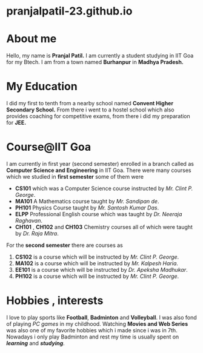 # pranjalpatil-23.github.io

# About me 
Hello, my name is **Pranjal Patil.**
I am currently a student studying in IIT Goa for my Btech. I am from a town named **Burhanpur** in **Madhya Pradesh.**

# My Education
I did my first to tenth from a nearby school named **Convent Higher Secondary School.** From there i went to a hostel school which also provides coaching for competitive exams, from there i did my preparation for **JEE.**

# Course@IIT Goa

I am currently in first year (second semester) enrolled in a branch called as **Computer Science and Engineering** in IIT Goa.
There were many courses which we studied in **first semester** some of them were

- **CS101** which was a Computer Science course instructed by *Mr. Clint P. George*.
- **MA101** A Mathematics course taught by *Mr. Sandipan de*.
- **PH101** Physics Course taught by *Mr. Santosh Kumar Das*.
- **ELPP** Professional English course which was taught by *Dr. Neeraja Raghavan*.
- **CH101** , **CH102** and  **CH103** Chemistry courses all of which were taught by *Dr. Raja Mitra*.

For the **second semester** there are courses as
1. **CS102** is a course which will be instructed by *Mr. Clint P. George*.
2. **MA102** is a course which will be instructed by *Mr. Kalpesh Haria*. 
3. **EE101** is a course which will be instructed by *Dr. Apeksha Madhukar*.
4. **PH102** is a course which will be instructed by *Mr. Clint P. George*.

# Hobbies , interests 
I love to play sports like **Football**, **Badminton** and **Volleyball**. I was also fond of playing *PC games* in my childhood. Watching **Movies and Web Series** was also one of my favorite hobbies which i made since i was in 7th. 
Nowadays i only play Badminton and rest my time is usually spent on ***learning*** and ***studying***.




